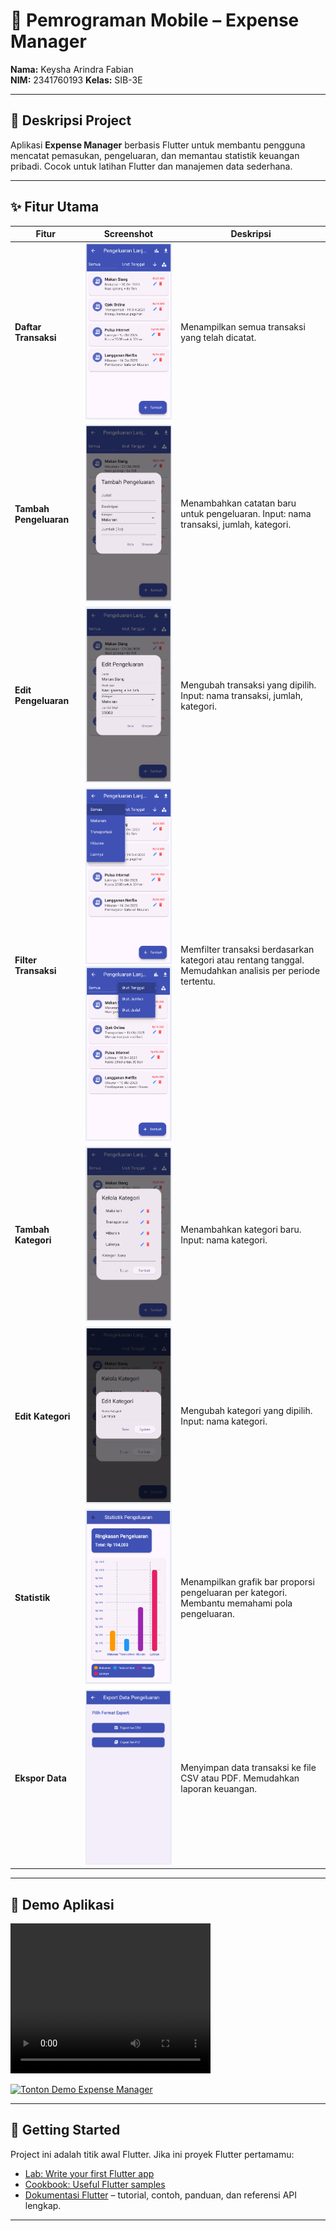 # 📱 Pemrograman Mobile – Expense Manager

**Nama:** Keysha Arindra Fabian  
**NIM:** 2341760193 
**Kelas:** SIB-3E 

---

## 📖 Deskripsi Project

Aplikasi **Expense Manager** berbasis Flutter untuk membantu pengguna mencatat pemasukan, pengeluaran, dan memantau statistik keuangan pribadi. Cocok untuk latihan Flutter dan manajemen data sederhana.  

---

## ✨ Fitur Utama

| Fitur | Screenshot | Deskripsi |
|-------|------------|-----------|
| **Daftar Transaksi** | ![Daftar Transaksi](vid/img1.png) | Menampilkan semua transaksi yang telah dicatat. |
| **Tambah Pengeluaran** | ![Tambah Pengeluaran](vid/img2.png) | Menambahkan catatan baru untuk pengeluaran. Input: nama transaksi, jumlah, kategori. |
| **Edit Pengeluaran** | ![Edit Pengeluaran](vid/img3.png) | Mengubah transaksi yang dipilih. Input: nama transaksi, jumlah, kategori. |
| **Filter Transaksi** | ![Filter 1](vid/img8.png)<br>![Filter 2](vid/img9.png) | Memfilter transaksi berdasarkan kategori atau rentang tanggal. Memudahkan analisis per periode tertentu. |
| **Tambah Kategori** | ![Tambah Kategori](vid/img4.png) | Menambahkan kategori baru. Input: nama kategori. |
| **Edit Kategori** | ![Edit Kategori](vid/img5.png) | Mengubah kategori yang dipilih. Input: nama kategori. |
| **Statistik** | ![Statistik](vid/img6.png) | Menampilkan grafik bar proporsi pengeluaran per kategori. Membantu memahami pola pengeluaran. |
| **Ekspor Data** | ![Ekspor Data](vid/img7.png) | Menyimpan data transaksi ke file CSV atau PDF. Memudahkan laporan keuangan. |



---

## 🎥 Demo Aplikasi

<video width="320" height="240" controls>
    <source src="vid/demoflutter.mp4" type="video/mp4">
</video>  

[![Tonton Demo Expense Manager](https://img.youtube.com/vi/EeIY-mRSqqA/0.jpg)](https://youtu.be/EeIY-mRSqqA)

---

## 🚀 Getting Started

Project ini adalah titik awal Flutter. Jika ini proyek Flutter pertamamu:  

- [Lab: Write your first Flutter app](https://docs.flutter.dev/get-started/codelab)  
- [Cookbook: Useful Flutter samples](https://docs.flutter.dev/cookbook)  
- [Dokumentasi Flutter](https://docs.flutter.dev/) – tutorial, contoh, panduan, dan referensi API lengkap.  

---

